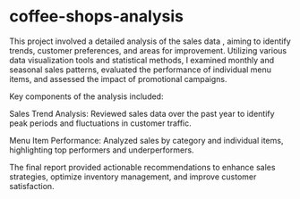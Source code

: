 # coffee-shops-analysis
This project involved a detailed analysis of the sales data , aiming to identify trends, customer preferences, and areas for improvement. Utilizing various data visualization tools and statistical methods, I examined monthly and seasonal sales patterns, evaluated the performance of individual menu items, and assessed the impact of promotional campaigns.

Key components of the analysis included:

Sales Trend Analysis: Reviewed sales data over the past year to identify peak periods and fluctuations in customer traffic.

Menu Item Performance: Analyzed sales by category and individual items, highlighting top performers and underperformers.

The final report provided actionable recommendations to enhance sales strategies, optimize inventory management, and improve customer satisfaction.
